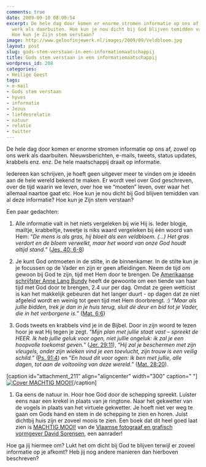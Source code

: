 ```yaml
---
comments: true
date: 2009-09-10 08:00:54
excerpt: De hele dag door komen er enorme stromen informatie op ons af, zowel op ons
  werk als daarbuiten. Hoe kun je nou dicht bij God blijven temidden van al deze informatie?
  Hoe kun je Zijn stem verstaan?
image: http://www.geloofinjewerk.nl/images/2009/09/Veldbloem.jpg
layout: post
slug: gods-stem-verstaan-in-een-informatiemaatschappij
title: Gods stem verstaan in een informatiemaatschappij
wordpress_id: 208
categories:
- Heilige Geest
tags:
- e-mail
- Gods stem verstaan
- hyves
- informatie
- Jezus
- liefdesrelatie
- natuur
- relatie
- twitter
---
```


De hele dag door komen er enorme stromen informatie op ons af, zowel op ons werk als daarbuiten. Nieuwsberichten, e-mails, tweets, status updates, krabbels enz. enz. De hele maatschappij draait op informatie.

Iedereen kan schrijven, je hoeft geen uitgever meer te vinden om je ideeën aan de hele wereld bekend te maken. Er wordt veel over God geschreven, over de tijd waarin we leven, over hoe we “moeten” leven, over waar het allemaal naartoe gaat etc. Hoe kun je nou dicht bij God blijven temidden van al deze informatie? Hoe kun je Zijn stem verstaan?

Een paar gedachten:



	
  1. Alle informatie valt in het niets vergeleken bij wie Hij is. Ieder blogje, mailtje, krabbeltje, tweetje is niks waard vergeleken bij één woord van Hem: “_De mens is als gras, hij bloeit als een veldbloem. (...) Het gras verdort en de bloem verwelkt, maar het woord van onze God houdt altijd stand._” ([Jes. 40: 6-8](http://www.biblija.net/biblija.cgi?m=Jesaja+40%3A6-8&id18=1&pos=0&l=nl&set=10))

	
  2. Je kunt God ontmoeten in de stilte, in de binnenkamer. In de stilte kun je je focussen op de Vader en zijn er geen afleidingen. Neem de tijd om gewoon bij God te zijn, tijd met Hem door te brengen. De [Amerikaanse schrijfster Anne Lang Bundy](http://building-his-body.blogspot.com/2009/08/friday-freelance-favorites.html) heeft de gewoonte om een tiende van haar tijd met God door te brengen, 2.4 uur per dag. Omdat ze geen wetticist is kan het makkelijk gebeuren dat het langer duurt - op dagen dat ze niet afgeleid wordt en weinig tot geen tijd met Hem doorbrengt. :) “_Maar als jullie bidden, trek je dan in je huis terug, sluit de deur en bid tot je Vader, die in het verborgene is._” ([Mat. 6:6](http://www.biblija.net/biblija.cgi?m=Matteus+6%3A6&id18=1&pos=0&l=nl&set=10))

	
  3. Gods tweets en krabbels vind je in de Bijbel. Door in zijn woord te lezen hoor je wat Hij tegen je zegt. “_Mijn plan met jullie staat vast – spreekt de HEER. Ik heb jullie geluk voor ogen, niet jullie ongeluk: ik zal je een hoopvolle toekomst geven._” ([Jer. 29:11](http://www.biblija.net/biblija.cgi?m=Jeremia+29%3A11&id18=1&pos=0&l=nl&set=10)), “_Hij zal je beschermen met zijn vleugels, onder zijn wieken vind je een toevlucht, zijn trouw is een veilig schild._” ([Ps. 91:4](http://www.biblija.net/biblija.cgi?m=Psalm+91%3A4&id18=1&pos=0&l=nl&set=10)) en “_En houd dit voor ogen: ik ben met jullie, alle dagen, tot aan de voltooiing van deze wereld._” ([Mat. 28:20](http://www.biblija.net/biblija.cgi?m=Matte%FCs+28%3A20&id18=1&id16=1&pos=0&l=nl&set=10&idp0=19&idp1=17)).


[caption id="attachment_211" align="aligncenter" width="300" caption=" "][![Cover MACHTIG MOOI!](http://www.geloofinjewerk.nl/images/2009/09/cover-machtigmooi0-300x216.jpg)](http://www.machtigmooi.com)[/caption]



	
  1. Ga eens de natuur in. Hoor hoe God door de schepping spreekt. Luister eens naar een krekel in plaats van je ringtone. Naar het gekwetter van de vogels in plaats van het virtuele gekwetter. Je hoeft niet ver weg te gaan om Gods hand en stem in de schepping te zien en horen. Juist dichtbij huis zijn er zoveel moois te zien. Een boek dat dit heel goed laat zien is [MACHTIG MOOI!](http://www.machtigmooi.com/) van de [Vlaamse fotograaf en grafisch vormgever David Sorensen](http://www.real-life.nl), een aanrader!


Hoe ga jij hiermee om? Lukt het om dicht bij God te blijven terwijl er zoveel informatie op je afkomt? Heb jij nog andere manieren dan hierboven beschreven?
